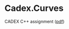 # Cadex.Curves

CADEX C++ assignment ([pdf](https://cadexchanger.com/download/documents/hiring/CADEX%20C++%20assignment%20v4%20for%20probationers.pdf))